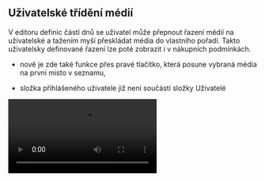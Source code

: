 ﻿---
categories: [fenix]
layout: fenix
---
## Uživatelské třídění médií
V editoru definic částí dnů se uživatel může přepnout řazení médií na uživatelské a tažením myší přeskládat média do vlastního pořadí. Takto uživatelsky definované řazení lze poté zobrazit i v nákupních podmínkách.
<ul><li>nově je zde také funkce přes pravé tlačítko, která posune vybraná média na první místo v seznamu,</li></ul>
<p></p>
<ul><li>složka přihlášeného uživatele již není součástí složky Uživatelé</ul></li>

<video src="{{site.url}}/data/edcdnpusersortabutton.mp4" type="video/mp4" controls>xx</video>